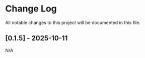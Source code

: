 # Change Log

All notable changes to this project will be documented in this file.

## [0.1.5] - 2025-10-11

N/A
